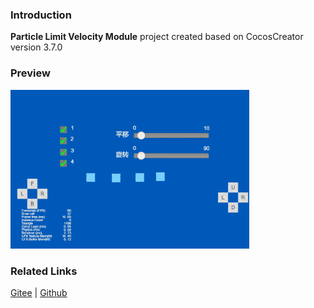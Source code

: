 ### Introduction
**Particle Limit Velocity Module** project created based on CocosCreator version 3.7.0

### Preview
![image](../../../gif/202203/2022030538.gif)

### Related Links
[Gitee](https://gitee.com/mirrors_cocos-creator/test-cases-3d/blob/v3.0/assets/cases/particle) | [Github](https://github.com/cocos-creator/test-cases-3d/blob/v3.0/assets/cases/particle)